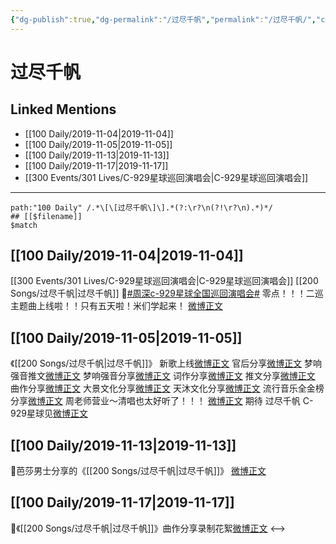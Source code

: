 ```yaml
---
{"dg-publish":true,"dg-permalink":"/过尽千帆","permalink":"/过尽千帆/","created":"2023-03-30T15:44:22.851+08:00","updated":"2023-04-10T15:58:33.399+08:00"}
---
```


# 过尽千帆

## Linked Mentions
- [[100 Daily/2019-11-04\|2019-11-04]]
- [[100 Daily/2019-11-05\|2019-11-05]]
- [[100 Daily/2019-11-13\|2019-11-13]]
- [[100 Daily/2019-11-17\|2019-11-17]]
- [[300 Events/301 Lives/C-929星球巡回演唱会\|C-929星球巡回演唱会]]


---

```expander
path:"100 Daily" /.*\[\[过尽千帆\]\].*(?:\r?\n(?!\r?\n).*)*/
## [[$filename]]
$match
```
## [[100 Daily/2019-11-04\|2019-11-04]]
[[300 Events/301 Lives/C-929星球巡回演唱会\|C-929星球巡回演唱会]] [[200 Songs/过尽千帆\|过尽千帆]]
🌿[#周深c-929星球全国巡回演唱会#](https://s.weibo.com/weibo?q=%23%E5%91%A8%E6%B7%B1c-929%E6%98%9F%E7%90%83%E5%85%A8%E5%9B%BD%E5%B7%A1%E5%9B%9E%E6%BC%94%E5%94%B1%E4%BC%9A%23)
零点！！！二巡主题曲上线啦！！只有五天啦！米们学起来！
[微博正文](https://m.weibo.cn/6466290670/4435016354474407)
## [[100 Daily/2019-11-05\|2019-11-05]]
《[[200 Songs/过尽千帆\|过尽千帆]]》
新歌上线[微博正文](https://m.weibo.cn/6466290670/4435058024537871)
官后分享[微博正文](https://m.weibo.cn/6466290670/4435059215975467)
梦响强音推文[微博正文](https://m.weibo.cn/6466290670/4435209526828335)
梦响强音分享[微博正文](https://m.weibo.cn/6466290670/4435208625058366)
词作分享[微博正文](https://m.weibo.cn/6466290670/4435224513935588)
推文分享[微博正文](https://m.weibo.cn/6466290670/4435215277710718)
曲作分享[微博正文](https://m.weibo.cn/6466290670/4435237101095724)
大景文化分享[微博正文](https://m.weibo.cn/6466290670/4435330293304620)
天沐文化分享[微博正文](https://m.weibo.cn/6466290670/4435319681980384)
流行音乐全金榜分享[微博正文](https://m.weibo.cn/6466290670/4435320969502995)
周老师营业～清唱也太好听了！！！
[微博正文](https://m.weibo.cn/6466290670/4435248765099793)
期待 过尽千帆 C-929星球见[微博正文](https://m.weibo.cn/6466290670/4435330293304620)
## [[100 Daily/2019-11-13\|2019-11-13]]
🎵芭莎男士分享的《[[200 Songs/过尽千帆\|过尽千帆]]》
[微博正文](https://m.weibo.cn/6466290670/4438231632130145)
## [[100 Daily/2019-11-17\|2019-11-17]]
🍓《[[200 Songs/过尽千帆\|过尽千帆]]》曲作分享录制花絮[微博正文](https://m.weibo.cn/6466290670/4439681729014501)
<-->